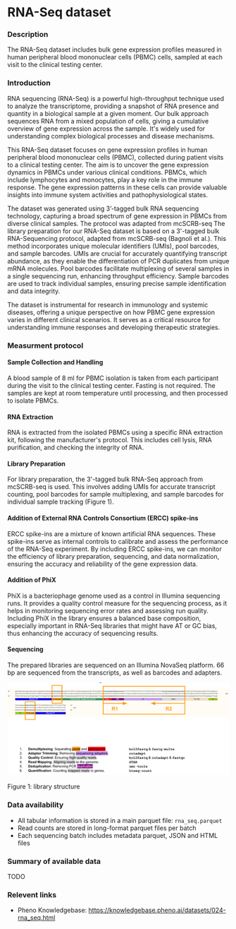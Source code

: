 # RNA-Seq dataset

### Description 

The RNA-Seq dataset includes bulk gene expression profiles measured in human peripheral blood mononuclear cells (PBMC) cells, sampled at each visit to the clinical testing center.

### Introduction <!-- just for RNA-Seq: shortened from the original introduction in the data doc -->

RNA sequencing (RNA-Seq) is a powerful high-throughput technique used to analyze the transcriptome, providing a snapshot of RNA presence and quantity in a biological sample at a given moment. Our bulk approach sequences RNA from a mixed population of cells, giving a cumulative overview of gene expression across the sample. It's widely used for understanding complex biological processes and disease mechanisms.

This RNA-Seq dataset focuses on gene expression profiles in human peripheral blood mononuclear cells (PBMC), collected during patient visits to a clinical testing center. The aim is to uncover the gene expression dynamics in PBMCs under various clinical conditions. PBMCs, which include lymphocytes and monocytes, play a key role in the immune response. The gene expression patterns in these cells can provide valuable insights into immune system activities and pathophysiological states.

The dataset was generated using 3’-tagged bulk RNA sequencing technology, capturing a broad spectrum of gene expression in PBMCs from diverse clinical samples. The protocol was adapted from mcSCRB-seq The library preparation for our RNA-Seq dataset is based on a 3'-tagged bulk RNA-Sequencing protocol, adapted from mcSCRB-seq (Bagnoli et al.). This method incorporates unique molecular identifiers (UMIs), pool barcodes, and sample barcodes. UMIs are crucial for accurately quantifying transcript abundance, as they enable the differentiation of PCR duplicates from unique mRNA molecules. Pool barcodes facilitate multiplexing of several samples in a single sequencing run, enhancing throughput efficiency. Sample barcodes are used to track individual samples, ensuring precise sample identification and data integrity.

The dataset is instrumental for research in immunology and systemic diseases, offering a unique perspective on how PBMC gene expression varies in different clinical scenarios. It serves as a critical resource for understanding immune responses and developing therapeutic strategies.

### Measurment protocol <!-- long measurment protocol for the data browser -->

#### Sample Collection and Handling
A blood sample of 8 ml for PBMC isolation is taken from each participant during the visit to the clinical testing center. Fasting is not required. The samples are kept at room temperature until processing, and then processed to isolate PBMCs.

#### RNA Extraction
RNA is extracted from the isolated PBMCs using a specific RNA extraction kit, following the manufacturer's protocol. This includes cell lysis, RNA purification, and checking the integrity of RNA.

#### Library Preparation
For library preparation, the 3'-tagged bulk RNA-Seq approach from mcSCRB-seq is used. This involves adding UMIs for accurate transcript counting, pool barcodes for sample multiplexing, and sample barcodes for individual sample tracking (Figure 1). 

#### Addition of External RNA Controls Consortium (ERCC) spike-ins
ERCC spike-ins are a mixture of known artificial RNA sequences. These spike-ins serve as internal controls to calibrate and assess the performance of the RNA-Seq experiment. By including ERCC spike-ins, we can monitor the efficiency of library preparation, sequencing, and data normalization, ensuring the accuracy and reliability of the gene expression data. 

#### Addition of PhiX
PhiX is a bacteriophage genome used as a control in Illumina sequencing runs. It provides a quality control measure for the sequencing process, as it helps in monitoring sequencing error rates and assessing run quality. Including PhiX in the library ensures a balanced base composition, especially important in RNA-Seq libraries that might have AT or GC bias, thus enhancing the accuracy of sequencing results.

#### Sequencing
The prepared libraries are sequenced on an Illumina NovaSeq platform. 66 bp are sequenced from the transcripts, as well as barcodes and adapters.

![library structure](library_structure.png)

Figure 1: library structure

### Data availability <!-- for the example notebooks -->

- All tabular information is stored in a main parquet file: `rna_seq.parquet`
- Read counts are stored in long-format parquet files per batch
- Each sequencing batch includes metadata parquet, JSON and HTML files

### Summary of available data <!-- for the data browser -->

TODO

### Relevent links

* Pheno Knowledgebase: https://knowledgebase.pheno.ai/datasets/024-rna_seq.html
